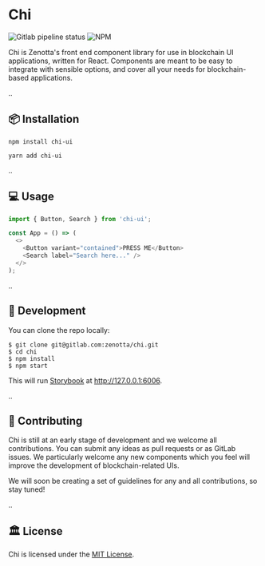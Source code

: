# Chi

![Gitlab pipeline status](https://img.shields.io/gitlab/pipeline/zenotta/chi/master)
![NPM](https://img.shields.io/npm/l/chi-ui)

Chi is Zenotta's front end component library for use in blockchain UI applications, written for React. Components are meant to be easy to integrate with sensible options, and cover all your needs for blockchain-based applications.

..

## 📦 Installation

```
npm install chi-ui
```

```
yarn add chi-ui
```

..

## 💻 Usage

```javascript
import { Button, Search } from 'chi-ui';

const App = () => (
  <>
    <Button variant="contained">PRESS ME</Button>
    <Search label="Search here..." />
  </>
);
```

..

## 🔨 Development

You can clone the repo locally:

```
$ git clone git@gitlab.com:zenotta/chi.git
$ cd chi
$ npm install
$ npm start
```

This will run [Storybook](https://storybook.js.org/) at http://127.0.0.1:6006.

..

## 🤝 Contributing

Chi is still at an early stage of development and we welcome all contributions. You can submit any ideas as pull requests or as GitLab issues. We particularly welcome any new components which you feel will improve the development of 
blockchain-related UIs.

We will soon be creating a set of guidelines for any and all contributions, so stay tuned!

..

## 🏛 License

Chi is licensed under the [MIT License](https://gitlab.com/zenotta/chi/-/blob/master/LICENSE).
